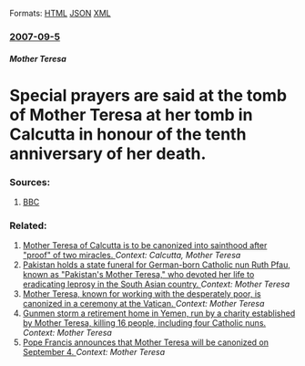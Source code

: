 
Formats: [HTML](/news/2007/09/5/special-prayers-are-said-at-the-tomb-of-mother-teresa-at-her-tomb-in-calcutta-in-honour-of-the-tenth-anniversary-of-her-death.html)  [JSON](/news/2007/09/5/special-prayers-are-said-at-the-tomb-of-mother-teresa-at-her-tomb-in-calcutta-in-honour-of-the-tenth-anniversary-of-her-death.json)  [XML](/news/2007/09/5/special-prayers-are-said-at-the-tomb-of-mother-teresa-at-her-tomb-in-calcutta-in-honour-of-the-tenth-anniversary-of-her-death.xml)  

### [2007-09-5](/news/2007/09/5/index.md)

##### Mother Teresa
#  Special prayers are said at the tomb of Mother Teresa at her tomb in Calcutta in honour of the tenth anniversary of her death. 




### Sources:

1. [BBC](http://news.bbc.co.uk/2/hi/south_asia/6979228.stm)

### Related:

1. [Mother Teresa of Calcutta is to be canonized into sainthood after "proof" of two miracles. ](/news/2016/08/31/mother-teresa-of-calcutta-is-to-be-canonized-into-sainthood-after-proof-of-two-miracles.md) _Context: Calcutta, Mother Teresa_
2. [Pakistan holds a state funeral for German-born Catholic nun Ruth Pfau, known as "Pakistan's Mother Teresa," who devoted her life to eradicating leprosy in the South Asian country. ](/news/2017/08/19/pakistan-holds-a-state-funeral-for-german-born-catholic-nun-ruth-pfau-known-as-pakistan-s-mother-teresa-who-devoted-her-life-to-eradicat.md) _Context: Mother Teresa_
3. [Mother Teresa, known for working with the desperately poor, is canonized in a ceremony at the Vatican. ](/news/2016/09/4/mother-teresa-known-for-working-with-the-desperately-poor-is-canonized-in-a-ceremony-at-the-vatican.md) _Context: Mother Teresa_
4. [Gunmen storm a retirement home in Yemen, run by a charity established by Mother Teresa, killing 16 people, including four Catholic nuns. ](/news/2016/03/4/gunmen-storm-a-retirement-home-in-yemen-run-by-a-charity-established-by-mother-teresa-killing-16-people-including-four-catholic-nuns.md) _Context: Mother Teresa_
5. [Pope Francis announces that Mother Teresa will be canonized on September 4. ](/news/2016/03/15/pope-francis-announces-that-mother-teresa-will-be-canonized-on-september-4.md) _Context: Mother Teresa_
